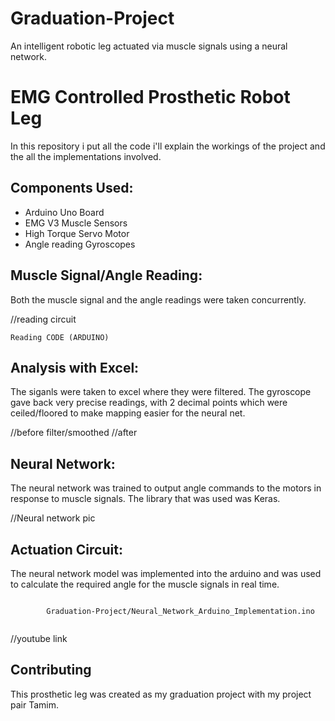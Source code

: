 # Graduation-Project
An intelligent robotic leg actuated via muscle signals using a neural network.

# EMG Controlled Prosthetic Robot Leg

In this repository i put all the code i'll explain the workings of the project and the all the implementations involved.

## Components Used:
- Arduino Uno Board
- EMG V3 Muscle Sensors
- High Torque Servo Motor
- Angle reading Gyroscopes

## Muscle Signal/Angle  Reading:

Both the muscle signal and the angle readings were taken concurrently.

//reading circuit


```arduino
Reading CODE (ARDUINO)
```
## Analysis with Excel:
The siganls were taken to excel where they were filtered.
The gyroscope gave back very precise readings, with 2 decimal points which were ceiled/floored to make mapping easier for the neural net.

//before filter/smoothed
//after

## Neural Network:
The neural network was trained to output angle commands to the motors in response to muscle signals.
The library that was used was Keras.

//Neural network pic

## Actuation Circuit:
The neural network model was implemented into the arduino and was used to calculate the required angle for the muscle signals in real time.

```arduino

        Graduation-Project/Neural_Network_Arduino_Implementation.ino
      
```
//youtube link

## Contributing
This prosthetic leg was created as my graduation project with my project pair Tamim.
